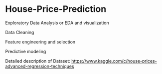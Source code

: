 # House-Price-Prediction

Exploratory Data Analysis or EDA and visualization

Data Cleaning

Feature engineering and selection

Predictive modeling


Detailed description of Dataset: https://www.kaggle.com/c/house-prices-advanced-regression-techniques
